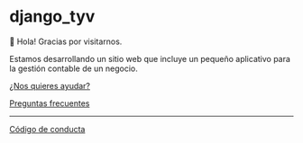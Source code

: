 # django_tyv

👋 Hola! Gracias por visitarnos.

Estamos desarrollando un sitio web que incluye un pequeño aplicativo para la gestión contable de un negocio.

[¿Nos quieres ayudar?](CONTRIBUTING.md)

[Preguntas frecuentes](faq.md)

---
[Código de conducta](CODE_OF_CONDUCT.md)
